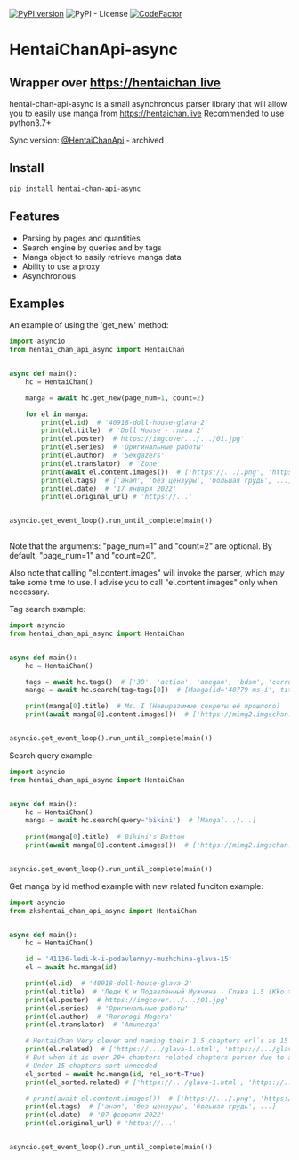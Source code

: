 [![PyPI version](https://badge.fury.io/py/hentai-chan-api-async.svg)](https://badge.fury.io/py/hentai-chan-api-async)
![PyPI - License](https://img.shields.io/pypi/l/hentai-chan-api-async)
[![CodeFactor](https://www.codefactor.io/repository/github/jkearnsl/hentaichanapi-async/badge)](https://www.codefactor.io/repository/github/jkearnsl/hentaichanapi-async)


# HentaiChanApi-async
## Wrapper over https://hentaichan.live

hentai-chan-api-async is a small asynchronous parser library 
that will allow you to easily use manga from https://hentaichan.live
Recommended to use python3.7+

Sync version: [@HentaiChanApi](https://github.com/JKearnsl/HentaiChanApi) - archived

## Install

```sh
pip install hentai-chan-api-async
```

## Features

- Parsing by pages and quantities
- Search engine by queries and by tags
- Manga object to easily retrieve manga data
- Ability to use a proxy
- Asynchronous

## Examples

An example of using the 'get_new' method:
```Python
import asyncio
from hentai_chan_api_async import HentaiChan


async def main():
    hc = HentaiChan()

    manga = await hc.get_new(page_num=1, count=2)

    for el in manga:
        print(el.id)  # '40918-doll-house-glava-2'
        print(el.title)  # 'Doll House - глава 2'
        print(el.poster)  # https://imgcover.../.../01.jpg'
        print(el.series)  # 'Оригинальные работы'
        print(el.author)  # 'Sexgazers'
        print(el.translator)  # 'Zone'
        print(await el.content.images())  # ['https://.../.png', 'https://.../.png'...]
        print(el.tags)  # ['анал', 'без цензуры', 'большая грудь', ...]
        print(el.date)  # '17 января 2022'
        print(el.original_url) # 'https://...'


asyncio.get_event_loop().run_until_complete(main())
    
```
Note that the arguments: "page_num=1" and "count=2" are optional.
By default, "page_num=1" and "count=20".

Also note that calling "el.content.images" will invoke the parser, which may take some time to use. I advise you to call "el.content.images" only when necessary.


Tag search example:
```Python
import asyncio
from hentai_chan_api_async import HentaiChan


async def main():
    hc = HentaiChan()

    tags = await hc.tags()  # ['3D', 'action', 'ahegao', 'bdsm', 'corruption', ...]
    manga = await hc.search(tag=tags[0])  # [Manga(id='40779-ms-i', title='Ms. I (Невыразимые секреты её прошлого)')...]

    print(manga[0].title)  # Ms. I (Невыразимые секреты её прошлого)
    print(await manga[0].content.images())  # ['https://mimg2.imgschan.xyz/manganew/m/1641154521_ms.-i/001.jpg', ...]


asyncio.get_event_loop().run_until_complete(main())

```

Search query example:
```Python
import asyncio
from hentai_chan_api_async import HentaiChan


async def main():
    hc = HentaiChan()
    manga = await hc.search(query='bikini')  # [Manga(...)...]
    
    print(manga[0].title)  # Bikini's Bottom
    print(await manga[0].content.images())  # ['https://mimg2.imgschan.xyz/manganew/l/1630962513_lightsource-bik...', ...]


asyncio.get_event_loop().run_until_complete(main())
```

Get manga by id method example with new related funciton example:
```Python
import asyncio
from zkshentai_chan_api_async import HentaiChan


async def main():
    hc = HentaiChan()

    id = '41136-ledi-k-i-podavlennyy-muzhchina-glava-15'
    el = await hc.manga(id)

    print(el.id)  # '40918-doll-house-glava-2'
    print(el.title)  # 'Леди К и Подавленный Мужчина - Глава 1.5 (Kko to yamioji)'
    print(el.poster)  # https://imgcover.../.../01.jpg'
    print(el.series)  # 'Оригинальные работы'
    print(el.author)  # 'Rororogi Mogera'
    print(el.translator)  # 'Amunezqa'

    # HentaiChan Very clever and naming their 1.5 chapters url`s as 15
    print(el.related)  # ['https://.../glava-1.html', 'https://.../glava-15.html', 'https://.../glava-2.html'...]
    # But when it is over 20+ chapters related chapters parser due to async work get unsorted list so...
    # Under 15 chapters sort unneeded
    el_sorted = await hc.manga(id, rel_sort=True)
    print(el_sorted.related) # ['https://.../glava-1.html', 'https://.../glava-2.html'... 'https://.../glava-15.html'...]

    # print(await el.content.images())  # ['https://.../.png', 'https://.../.png'...]
    print(el.tags)  # ['анал', 'без цензуры', 'большая грудь', ...]
    print(el.date)  # '07 февраля 2022'
    print(el.original_url) # 'https://...'


asyncio.get_event_loop().run_until_complete(main())

```
